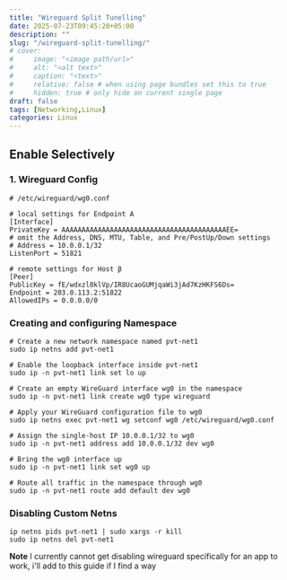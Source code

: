 ```yaml
---
title: "Wireguard Split Tunelling"
date: 2025-07-23T09:45:20+05:00
description: ""
slug: "/wireguard-split-tunelling/"
# cover:
#     image: "<image path/url>"
#     alt: "<alt text>"
#     caption: "<text>"
#     relative: false # when using page bundles set this to true
#     hidden: true # only hide on current single page
draft: false
tags: [Networking,Linux]
categories: Linux
---
```

## Enable Selectively
### 1. Wireguard Config
```
# /etc/wireguard/wg0.conf

# local settings for Endpoint A
[Interface]
PrivateKey = AAAAAAAAAAAAAAAAAAAAAAAAAAAAAAAAAAAAAAAAAEE=
# omit the Address, DNS, MTU, Table, and Pre/PostUp/Down settings
# Address = 10.0.0.1/32
ListenPort = 51821

# remote settings for Host β
[Peer]
PublicKey = fE/wdxzl0klVp/IR8UcaoGUMjqaWi3jAd7KzHKFS6Ds=
Endpoint = 203.0.113.2:51822
AllowedIPs = 0.0.0.0/0
```
### Creating and configuring Namespace
```(bash)
# Create a new network namespace named pvt-net1
sudo ip netns add pvt-net1

# Enable the loopback interface inside pvt-net1
sudo ip -n pvt-net1 link set lo up

# Create an empty WireGuard interface wg0 in the namespace
sudo ip -n pvt-net1 link create wg0 type wireguard

# Apply your WireGuard configuration file to wg0
sudo ip netns exec pvt-net1 wg setconf wg0 /etc/wireguard/wg0.conf

# Assign the single-host IP 10.0.0.1/32 to wg0
sudo ip -n pvt-net1 address add 10.0.0.1/32 dev wg0

# Bring the wg0 interface up
sudo ip -n pvt-net1 link set wg0 up

# Route all traffic in the namespace through wg0
sudo ip -n pvt-net1 route add default dev wg0
```

### Disabling Custom Netns
```(bash)
ip netns pids pvt-net1 | sudo xargs -r kill
sudo ip netns del pvt-net1
```

**Note** I currently cannot get disabling wireguard specifically for an app to work, i'll add to this guide if I find a way
